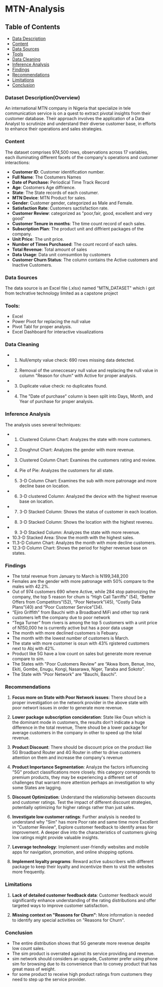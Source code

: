 # MTN-Analysis

## Table of Contents

- [Data Description](#dataset-description)
- [Content](#content)
- [Data Sources](#data-sources)
- [Tools](#tools)
- [Data Cleaning](#data-cleaning)
- [Inference Analysis](#inference-analysis)
- [Findings](#findings)
- [Recommendations](#recommendations)
- [Limitations](#limitations)
- [Conclusion](#conclusion)

### Dataset Description(Overview)
An international MTN company in Nigeria that specialize in tele communication service is on a quest to extract pivotal insights from their customer database. Their approach involves the application of a Data Analyst to scrutinize and understand their diverse customer base, in efforts to enhance their operations and sales strategies.

### Content
 The dataset comprises 974,500 rows, observations across 17 variables, each illuminating different facets of the company's operations and customer interactions:

- **Customer ID**: Customer identification number.
- **Full Name**: The Costumers Names
- **Date of Purchase:** Periodical Time Track Record
- **Age**: Costomers Age diffrience.
- **State**: The State records of each costumer.
- **MTN Device**: MTN Product for sales.
- **Gender**: Customer gender, categorized as Male and Female.
- **Satisfaction Rate**: Customers sactisfaction rate.
- **Customer Review**: categorized as "poor,fair, good, excellent and very good"
- **Customer Tenure in months**: The time count record of each sales.
- **Subscription Plan**: The product unit and diffrient packages of the company.
- **Unit Price**: The unit price.
- **Number of Times Purchased**: The count record of each sales.
- **Total Revenue**: Total amount of sales
- **Data Usage**: Data unit comsumtion by customers
- **Customer Churn Status**: The column contains the Active customers and Inactive Customers.

### Data Sources

The data source is an Excel file (.xlsx) named "MTN_DATASET" which i got from techrative technology limited as a capstone project

### Tools:
 * Excel
 * Power Pivot for replacing the null value
 * Pivot Tabl for proper analysis.
 * Excel Dashboard for interactive visualizations
### Data Cleaning
* 1. Null/empty value check: 690 rows missing data detected.
* 2. Removal of the unneccesary null value and replacing the null value in column "Reason for chum" with Active for proper analysis.
* 3. Duplicate value check: no duplicates found.
* 4. The "Date of purchase" column is been split into Days, Month, and Year of purchase for proper analysis.
 
### Inference Analysis
  The analysis uses several techniques:
* 1. Clustered Column Chart: Analyzes the state with more customers.
* 2. Doughnut Chart: Analyzes the gender with more revenue.
* 3. Clustered Column Chart: Examines the customers rating and review.
* 4. Pie of Pie: Analyzes the customers for all state.
* 5. 3-D Column Chart: Examines the sub with more patronage and more decline base on location.
* 6. 3-D clustered Column: Analyzed the device with the highest revenue base on location.
* 7. 3-D Stacked Column: Shows the status of customer in each location.
* 8. 3-D Stacked Column: Shows the location with the highest reveneu.
* 9. 3-D Stacked Column: Analyzes the state with more revenue.
* 10.3-D Stacked Area: Show the month with the highest sales.
* 11.3-D Column Chart: Analyzes the month with more decline customers.
* 12.3-D Column Chart: Shows the period for higher revenue base on states.
 
### Findings
* The total revenue from January to March is N199,348,200
* Females are the gender with more patronage with 50% compare to the males with 42.2%.
* Out of 974 customers 690 where Active, while 284 stop patronizing the company, the top 5 reason for chum is “High Call Tarriffs” (54), “Better Offers from Competitors”(52), “Poor Network”(45), “Costly Data Plans”(40) and “Poor Customer Service”(34).
* “Ejiro Griffith” from Bauchi with a Broadband MiFi and other top rank customers  left the company  due to poor network
* “Tega Turner” from rivers is among the top 5 customers with a unit price of N150,000 he is currently active but has a poor data usage
* The month with more declined customers is Febuary.
* The month with the lowest number of customers is March.
* The state with more customer is osun with 43% rgistered customers next to Abj with 42%.
* Product like 5G have a low count on sales but generate more revenue compare to sim.
* The States with "Poor Customers Review" are “Akwa Ibom, Benue, Imo, Ekiti, Gombe, Enugu, Kongi, Nasarawa, Niger, Taraba and Sokoto”.
* The State with "Poor Network" are “Bauchi, Bauchi”.


### Recommendations
1. **Focus more on State with Poor Network issues**: There shoud be a proper investigation on the network provider in the above state with poor networt issues in order to generate more revenue.

2. **Lower package subscription concideration**: State like Osun which is the dominant mode in customers, the results don't indicate a huge difference in the total revenue, There shoud be a lower package for average customers in the company in other to speed up the total revenue.

3. **Product Discount**: There should be discount price on the product like 5G Broadband Router and 4G Router in other to drive customers attention on them and increase the company's revenue

4. **Product Importance Segmentation**:  Analyze the factors influencing "5G" product classifications more closely. this category corresponds to premium products, they may be experiencing a different set of challenges that warrant more attention perhaps an investigation to why some States are lagging.

5. **Discount Optimization**: Understand the relationship between discounts and customer ratings. Test the impact of different discount strategies, potentially optimizing for higher ratings rather than just sales.

6. **Investigate low customer ratings**: Further analysis is needed to understand why "Sim" has more Poor rate and same time more Excellent in "Customer Review", Explore customer feedback to identify areas for improvement. A deeper dive into the characteristics of customers giving low ratings might provide valuable insights.

7. **Leverage technology**: Implement user-friendly websites and mobile apps for navigation, promotion, and online shopping options. 

8. **Implement loyalty programs**: Reward active subscribers with different package to keep their loyalty and incentivize them to visit the websites more frequently.

### Limitations
1. **Lack of detailed customer feedback data**: Customer feedback would significantly enhance understanding of the rating distributions and offer targeted ways to improve customer satisfaction.

2. **Missing context on "Reasons for Churn"**: More information is needed to identify any special activities on "Reasons for Churn".

### Conclusion
- The entire distribution shows that 5G generate more revenue despite low count sales.
- The sim product is overrated against its service providing and revenue.
- sim network should considers an upgrade, Customer prefer using phone sim for browsing due to its convenience than to convey product that has great mass of weight.
- for some product to receive high product ratings from customers they need to step up the service provider.


